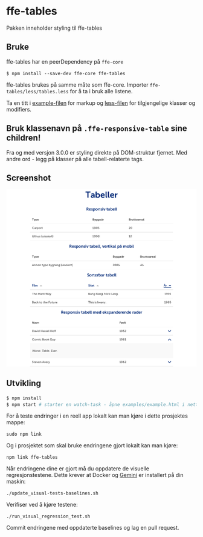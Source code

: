 # ffe-tables

Pakken inneholder styling til ffe-tables

## Bruke
ffe-tables har en peerDependency på `ffe-core`

```
$ npm install --save-dev ffe-core ffe-tables
```
ffe-tables brukes på samme måte som ffe-core. Importer `ffe-tables/less/tables.less` for å ta i bruk alle listene.

Ta en titt i [example-filen](example/example.html) for markup og [less-filen](less/responsive-table.less) for
tilgjengelige klasser og modifiers.

## Bruk klassenavn på `.ffe-responsive-table` sine children!
Fra og med versjon 3.0.0 er styling direkte på DOM-struktur fjernet. Med andre ord - legg på klasser på alle tabell-relaterte tags.

## Screenshot
![icons](visual-tests/baseline-screenshots/example/plain/firefox-large.png)

## Utvikling

```bash
$ npm install
$ npm start # starter en watch-task - åpne examples/example.html i nettleseren din for å se endringer
```

For å teste endringer i en reell app lokalt kan man kjøre i dette prosjektes mappe:

```
sudo npm link
```

Og i prosjektet som skal bruke endringene gjort lokalt kan man kjøre:

```
npm link ffe-tables
```

Når endringene dine er gjort må du oppdatere de visuelle regresjonstestene. Dette krever at Docker og
[Gemini](https://github.com/gemini-testing/gemini) er installert på din maskin:

```
./update_visual-tests-baselines.sh
```

Verifiser ved å kjøre testene:

```
./run_visual_regression_test.sh
```

Commit endringene med oppdaterte baselines og lag en pull request.
